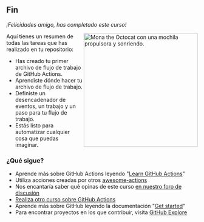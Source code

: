 ## Fin

_¡Felicidades amigo, has completado este curso!_

<img src=https://octodex.github.com/images/jetpacktocat.png alt="Mona the Octocat con una mochila propulsora y sonriendo." width=300 align=right>

Aquí tienes un resumen de todas las tareas que has realizado en tu repositorio:

- Has creado tu primer archivo de flujo de trabajo de GitHub Actions.
- Aprendiste dónde hacer tu archivo de flujo de trabajo.
- Definiste un desencadenador de eventos, un trabajo y un paso para tu flujo de trabajo.
- Estás listo para automatizar cualquier cosa que puedas imaginar.

### ¿Qué sigue?


- Aprende más sobre GitHub Actions leyendo "[Learn GitHub Actions](https://docs.github.com/actions/learn-github-actions)"
- Utiliza acciones creadas por otros  [awesome-actions](https://github.com/sdras/awesome-actions)
- Nos encantaría saber qué opinas de este curso [en nuestro foro de discusión](https://github.com/orgs/skills/discussions/categories/hello-github-actions)
- [Realiza otro curso sobre GitHub Actions](https://skills.github.com/#automate-workflows-with-github-actions)
- Aprende más sobre GitHub leyendo la documentación "[Get started](https://docs.github.com/get-started)"
- Para encontrar proyectos en los que contribuir, visita [GitHub Explore](https://github.com/explore)

